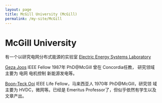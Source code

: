 ```yaml
---
layout: page
title: McGill University (McGill)
permalink: /my-site/McGill
---
```

# McGill University

有一个以研究电网分布式能源的实验室
[Electric Energy Systems Laboratory](http://www.power.ece.mcgill.ca/)

[Geza Joos](https://www.mcgill.ca/engineering/geza-joos) IEEE Fellow 1987年 PhD@McGill 曾在 Concordia任教， 研究领域
主要为 电网 电机控制 新能源发电等。

[Boon-Teck Ooi](https://uniweb.mcgill.ca/members/544/profile) IEEE Life Fellow，马来西亚人 1970年 PhD@McGill，研究领
域主要为 HVDC，微网等。已经是 Emeritus Professor了，但似乎依然有学生以及文章产出。
